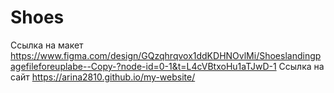 # Shoes
Ссылка на макет https://www.figma.com/design/GQzqhrqvox1ddKDHNOvlMi/Shoeslandingpagefileforeuplabe--Copy-?node-id=0-1&t=L4cVBtxoHu1aTJwD-1
Ссылка на сайт https://arina2810.github.io/my-website/
